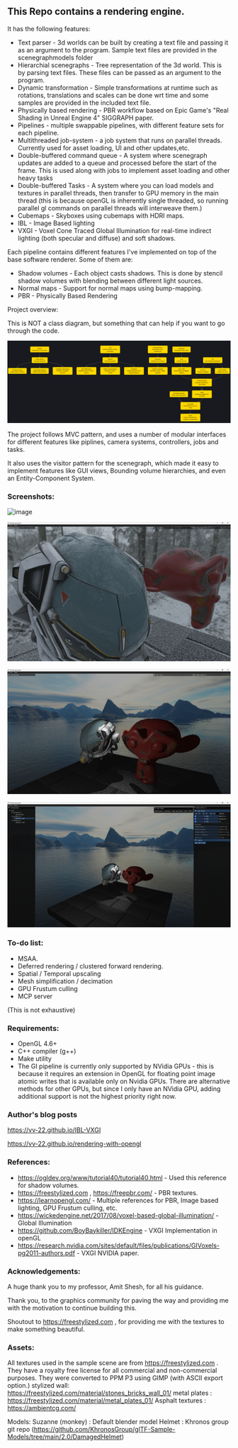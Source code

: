 ## This Repo contains a rendering engine.

It has the following features:
- Text parser - 3d worlds can be built by creating a text file and passing it as an argument to the program. Sample text files are provided in the scenegraphmodels folder
- Hierarchial scenegraphs - Tree representation of the 3d world. This is by parsing text files. These files can be passed as an argument to the program.
- Dynamic transformation - Simple transformations at runtime such as rotations, translations and scales can be done wrt time and some samples are provided in the included text file.
- Physically based rendering - PBR workflow based on Epic Game's "Real Shading in Unreal Engine 4" SIGGRAPH paper.
- Pipelines - multiple swappable pipelines, with different feature sets for each pipeline.
- Multithreaded job-system - a job system that runs on parallel threads. Currently used for asset loading, UI and other updates,etc.
- Double-buffered command queue - A system where scenegraph updates are added to a queue and processed before the start of the frame. This is used along with jobs to implement asset loading and other heavy tasks
- Double-buffered Tasks - A system where you can load models and textures in parallel threads, then transfer to GPU memory in the main thread (this is because openGL is inherently single threaded, so running parallel gl commands on parallel threads will interweave them.)
- Cubemaps - Skyboxes using cubemaps with HDRI maps.
- IBL - Image Based lighting
- VXGI - Voxel Cone Traced Global Illumination for real-time indirect lighting (both specular and diffuse) and soft shadows.



Each pipeline contains different features I've implemented on top of the base software renderer. Some of them are:
- Shadow volumes - Each object casts shadows. This is done by stencil shadow volumes with blending between different light sources.
- Normal maps - Support for normal maps using bump-mapping.
- PBR - Physically Based Rendering

Project overview:

This is NOT a class diagram, but something that can help if you want to go through the code.

![image](screenshots/structure.png)

The project follows MVC pattern, and uses a number of modular interfaces for different features like piplines, camera systems, controllers, jobs and tasks.

It also uses the visitor pattern for the scenegraph, which made it easy to implement features like GUI views, Bounding volume hierarchies, and even an Entity-Component System.

### Screenshots:

![image](screenshots/VXGI_HQ.gif)

![image](screenshots/specular-ibl.png)

![image](screenshots/screenshot-close.png)

![image](screenshots/screenshot-menu.png)

### To-do list:

- MSAA.
- Deferred rendering / clustered forward rendering.
- Spatial / Temporal upscaling
- Mesh simplification / decimation
- GPU Frustum culling
- MCP server

(This is not exhaustive)

### Requirements:

- OpenGL 4.6+
- C++ compiler (g++)
- Make utility
- The GI pipeline is currently only supported by NVidia GPUs - this is because it requires an extension in OpenGL for floating point image atomic writes that is available only on Nvidia GPUs. There are alternative methods for other GPUs, but since I only have an NVidia GPU, adding additional support is not the highest priority right now.


### Author's blog posts

https://vv-22.github.io/IBL-VXGI

https://vv-22.github.io/rendering-with-opengl



### References:

- https://ogldev.org/www/tutorial40/tutorial40.html  - Used this reference for shadow volumes.
- https://freestylized.com , https://freepbr.com/ - PBR textures. 
- https://learnopengl.com/ - Multiple references for PBR, Image based lighting, GPU Frustum culling, etc.
- https://wickedengine.net/2017/08/voxel-based-global-illumination/ - Global Illumination
- https://github.com/BoyBaykiller/IDKEngine - VXGI Implementation in openGL
- https://research.nvidia.com/sites/default/files/publications/GIVoxels-pg2011-authors.pdf - VXGI NVIDIA paper.


### Acknowledgements:

A huge thank you to my professor, Amit Shesh, for all his guidance.

Thank you, to the graphics community for paving the way and providing me with the motivation to continue building this.

Shoutout to https://freestylized.com , for providing me with the textures to make something beautiful.



### Assets:

All textures used in the sample scene are from https://freestylized.com . They have a royalty free license for all commercial and non-commercial purposes. They were converted to PPM P3 using GIMP (with ASCII export option.)
stylized wall: https://freestylized.com/material/stones_bricks_wall_01/
metal plates : https://freestylized.com/material/metal_plates_01/
Asphalt textures : https://ambientcg.com/


Models:
Suzanne (monkey) : Default blender model
Helmet : Khronos group git repo (https://github.com/KhronosGroup/glTF-Sample-Models/tree/main/2.0/DamagedHelmet)